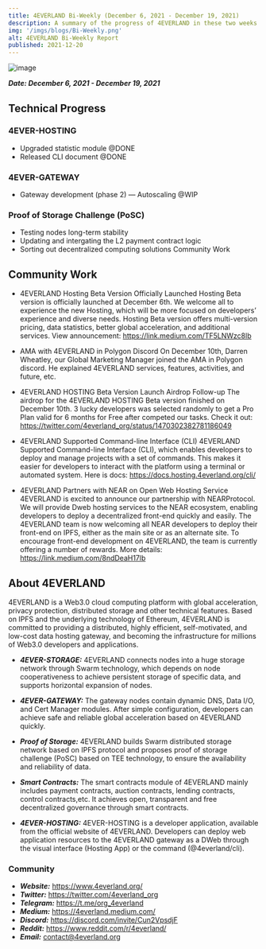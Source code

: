 ```yaml
---
title: 4EVERLAND Bi-Weekly (December 6, 2021 - December 19, 2021)
description: A summary of the progress of 4EVERLAND in these two weeks.
img: '/imgs/blogs/Bi-Weekly.png'
alt: 4EVERLAND Bi-Weekly Report
published: 2021-12-20
---
```


![image](/imgs/blogs/Bi-Weekly.png)

***Date: December 6, 2021 - December 19, 2021***

## Technical Progress

### 4EVER-HOSTING
- Upgraded statistic module @DONE
- Released CLI document @DONE

### 4EVER-GATEWAY
- Gateway development (phase 2) — Autoscaling @WIP

### Proof of Storage Challenge (PoSC)
- Testing nodes long-term stability
- Updating and intergating the L2 payment contract logic
- Sorting out decentralized computing solutions
Community Work

## Community Work

- 4EVERLAND Hosting Beta Version Officially Launched
Hosting Beta version is officially launched at December 6th. We welcome all to experience the new Hosting, which will be more focused on developers’ experience and diverse needs. Hosting Beta version offers multi-version pricing, data statistics, better global acceleration, and additional services. View announcement: https://link.medium.com/TF5LNWzc8lb

- AMA with 4EVERLAND in Polygon Discord
On December 10th, Darren Wheatley, our Global Marketing Manager joined the AMA in Polygon discord. He explained 4EVERLAND services, features, activities, and future, etc.

- 4EVERLAND HOSTING Beta Version Launch Airdrop Follow-up
The airdrop for the 4EVERLAND HOSTING Beta version finished on December 10th. 3 lucky developers was selected randomly to get a Pro Plan valid for 6 months for Free after competed our tasks. Check it out: https://twitter.com/4everland_org/status/1470302382781186049

- 4EVERLAND Supported Command-line Interface (CLI)
4EVERLAND Supported Command-line Interface (CLI), which enables developers to deploy and manage projects with a set of commands. This makes it easier for developers to interact with the platform using a terminal or automated system. Here is docs: https://docs.hosting.4everland.org/cli/

- 4EVERLAND Partners with NEAR on Open Web Hosting Service
4EVERLAND is excited to announce our partnership with NEARProtocol. We will provide Dweb hosting services to the NEAR ecosystem, enabling developers to deploy a decentralized front-end quickly and easily. The 4EVERLAND team is now welcoming all NEAR developers to deploy their front-end on IPFS, either as the main site or as an alternate site. To encourage front-end development on 4EVERLAND, the team is currently offering a number of rewards. More details: https://link.medium.com/8ndDeaH17lb

## About 4EVERLAND

4EVERLAND is a Web3.0 cloud computing platform with global acceleration, privacy protection, distributed storage and other technical features. Based on IPFS and the underlying technology of Ethereum, 4EVERLAND is committed to providing a distributed, highly efficient, self-motivated, and low-cost data hosting gateway, and becoming the infrastructure for millions of Web3.0 developers and applications.

- ***4EVER-STORAGE:*** 4EVERLAND connects nodes into a huge storage network through Swarm technology, which depends on node cooperativeness to achieve persistent storage of specific data, and supports horizontal expansion of nodes.

- ***4EVER-GATEWAY:*** The gateway nodes contain dynamic DNS, Data I/O, and Cert Manager modules. After simple configuration, developers can achieve safe and reliable global acceleration based on 4EVERLAND quickly.

- ***Proof of Storage:*** 4EVERLAND builds Swarm distributed storage network based on IPFS protocol and proposes proof of storage challenge (PoSC) based on TEE technology, to ensure the availability and reliability of data.

- ***Smart Contracts:*** The smart contracts module of 4EVERLAND mainly includes payment contracts, auction contracts, lending contracts, control contracts,etc. It achieves open, transparent and free decentralized governance through smart contracts.

- ***4EVER-HOSTING:*** 4EVER-HOSTING is a developer application, available from the official website of 4EVERLAND. Developers can deploy web application resources to the 4EVERLAND gateway as a DWeb through the visual interface (Hosting App) or the command (@4everland/cli). 

### Community
- ***Website:*** https://www.4everland.org/ 
- ***Twitter:*** https://twitter.com/4everland_org 
- ***Telegram:*** https://t.me/org_4everland 
- ***Medium:*** https://4everland.medium.com/ 
- ***Discord:*** https://discord.com/invite/Cun2VpsdjF
- ***Reddit:*** https://www.reddit.com/r/4everland/
- ***Email:*** contact@4everland.org